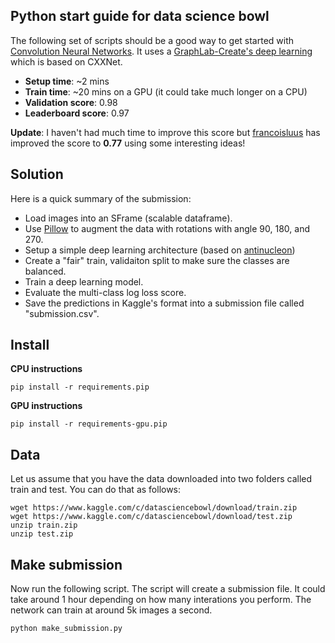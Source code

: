 Python start guide for data science bowl
----------------------------------------

The following set of scripts should be a good way to get started with
[Convolution Neural
Networks](http://en.wikipedia.org/wiki/Convolutional_neural_network).  It uses
a [GraphLab-Create's deep
learning](https://dato.com/learn/userguide/#neural-net-classifier) which is
based on CXXNet. 

* **Setup time**: ~2 mins
* **Train time**: ~20 mins on a GPU (it could take much longer on a CPU)
* **Validation score**: 0.98
* **Leaderboard score**: 0.97

**Update**: I haven't had much time to improve this score but [francoisluus](https://github.com/francoisluus/datascience-bowl) has improved the score to **0.77** using some interesting ideas!

Solution
--------

Here is a quick summary of the submission:

* Load images into an SFrame (scalable dataframe).
* Use [Pillow](https://pypi.python.org/pypi/Pillow/) to augment the data with
  rotations with angle 90, 180, and 270.
* Setup a simple deep learning architecture (based on
  [antinucleon](https://github.com/antinucleon/cxxnet/blob/master/example/kaggle_bowl/bowl.conf]))
* Create a "fair" train, validaiton split to make sure the classes are balanced.
* Train a deep learning model.
* Evaluate the multi-class log loss score.
* Save the predictions in Kaggle's format into a submission file called "submission.csv".


Install
-------
**CPU instructions**
```
pip install -r requirements.pip
```

**GPU instructions**
```
pip install -r requirements-gpu.pip
```

Data
-----
Let us assume that you have the data downloaded into two folders called train 
and test. You can do that as follows:

```
wget https://www.kaggle.com/c/datasciencebowl/download/train.zip
wget https://www.kaggle.com/c/datasciencebowl/download/test.zip
unzip train.zip
unzip test.zip
```

Make submission
---------------

Now run the following script. The script will create a submission file. It 
could take around 1 hour depending on how many interations you perform. The
network can train at around 5k images a second.

```
python make_submission.py
```
